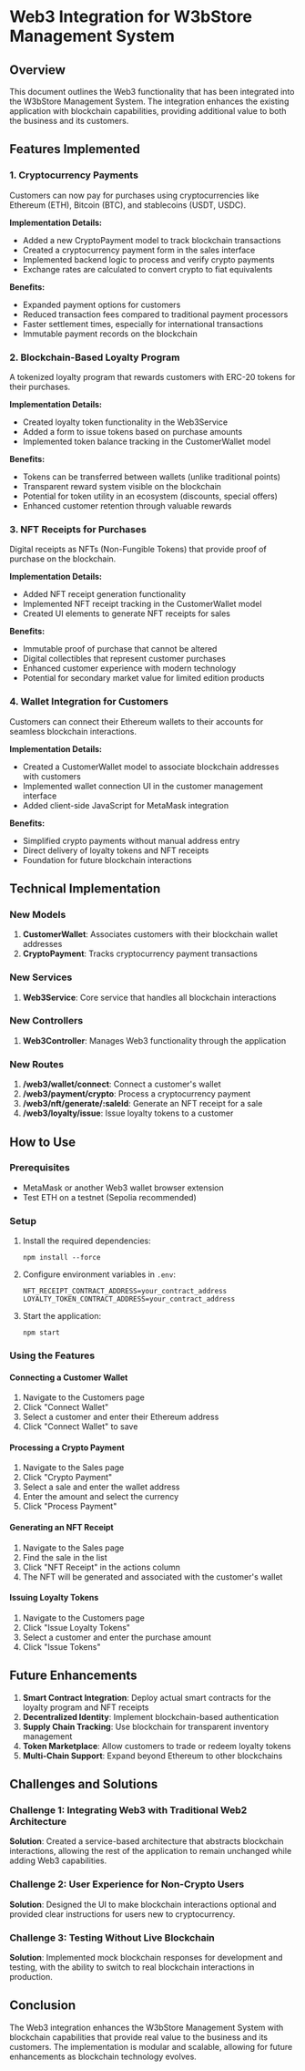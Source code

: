 # Web3 Integration for W3bStore Management System

## Overview

This document outlines the Web3 functionality that has been integrated into the W3bStore Management System. The integration enhances the existing application with blockchain capabilities, providing additional value to both the business and its customers.

## Features Implemented

### 1. Cryptocurrency Payments

Customers can now pay for purchases using cryptocurrencies like Ethereum (ETH), Bitcoin (BTC), and stablecoins (USDT, USDC).

**Implementation Details:**

- Added a new CryptoPayment model to track blockchain transactions
- Created a cryptocurrency payment form in the sales interface
- Implemented backend logic to process and verify crypto payments
- Exchange rates are calculated to convert crypto to fiat equivalents

**Benefits:**

- Expanded payment options for customers
- Reduced transaction fees compared to traditional payment processors
- Faster settlement times, especially for international transactions
- Immutable payment records on the blockchain

### 2. Blockchain-Based Loyalty Program

A tokenized loyalty program that rewards customers with ERC-20 tokens for their purchases.

**Implementation Details:**

- Created loyalty token functionality in the Web3Service
- Added a form to issue tokens based on purchase amounts
- Implemented token balance tracking in the CustomerWallet model

**Benefits:**

- Tokens can be transferred between wallets (unlike traditional points)
- Transparent reward system visible on the blockchain
- Potential for token utility in an ecosystem (discounts, special offers)
- Enhanced customer retention through valuable rewards

### 3. NFT Receipts for Purchases

Digital receipts as NFTs (Non-Fungible Tokens) that provide proof of purchase on the blockchain.

**Implementation Details:**

- Added NFT receipt generation functionality
- Implemented NFT receipt tracking in the CustomerWallet model
- Created UI elements to generate NFT receipts for sales

**Benefits:**

- Immutable proof of purchase that cannot be altered
- Digital collectibles that represent customer purchases
- Enhanced customer experience with modern technology
- Potential for secondary market value for limited edition products

### 4. Wallet Integration for Customers

Customers can connect their Ethereum wallets to their accounts for seamless blockchain interactions.

**Implementation Details:**

- Created a CustomerWallet model to associate blockchain addresses with customers
- Implemented wallet connection UI in the customer management interface
- Added client-side JavaScript for MetaMask integration

**Benefits:**

- Simplified crypto payments without manual address entry
- Direct delivery of loyalty tokens and NFT receipts
- Foundation for future blockchain interactions

## Technical Implementation

### New Models

1. **CustomerWallet**: Associates customers with their blockchain wallet addresses
2. **CryptoPayment**: Tracks cryptocurrency payment transactions

### New Services

1. **Web3Service**: Core service that handles all blockchain interactions

### New Controllers

1. **Web3Controller**: Manages Web3 functionality through the application

### New Routes

1. **/web3/wallet/connect**: Connect a customer's wallet
2. **/web3/payment/crypto**: Process a cryptocurrency payment
3. **/web3/nft/generate/:saleId**: Generate an NFT receipt for a sale
4. **/web3/loyalty/issue**: Issue loyalty tokens to a customer

## How to Use

### Prerequisites

- MetaMask or another Web3 wallet browser extension
- Test ETH on a testnet (Sepolia recommended)

### Setup

1. Install the required dependencies:

   ```
   npm install --force
   ```

2. Configure environment variables in `.env`:

   ```
   NFT_RECEIPT_CONTRACT_ADDRESS=your_contract_address
   LOYALTY_TOKEN_CONTRACT_ADDRESS=your_contract_address
   ```

3. Start the application:
   ```
   npm start
   ```

### Using the Features

#### Connecting a Customer Wallet

1. Navigate to the Customers page
2. Click "Connect Wallet"
3. Select a customer and enter their Ethereum address
4. Click "Connect Wallet" to save

#### Processing a Crypto Payment

1. Navigate to the Sales page
2. Click "Crypto Payment"
3. Select a sale and enter the wallet address
4. Enter the amount and select the currency
5. Click "Process Payment"

#### Generating an NFT Receipt

1. Navigate to the Sales page
2. Find the sale in the list
3. Click "NFT Receipt" in the actions column
4. The NFT will be generated and associated with the customer's wallet

#### Issuing Loyalty Tokens

1. Navigate to the Customers page
2. Click "Issue Loyalty Tokens"
3. Select a customer and enter the purchase amount
4. Click "Issue Tokens"

## Future Enhancements

1. **Smart Contract Integration**: Deploy actual smart contracts for the loyalty program and NFT receipts
2. **Decentralized Identity**: Implement blockchain-based authentication
3. **Supply Chain Tracking**: Use blockchain for transparent inventory management
4. **Token Marketplace**: Allow customers to trade or redeem loyalty tokens
5. **Multi-Chain Support**: Expand beyond Ethereum to other blockchains

## Challenges and Solutions

### Challenge 1: Integrating Web3 with Traditional Web2 Architecture

**Solution**: Created a service-based architecture that abstracts blockchain interactions, allowing the rest of the application to remain unchanged while adding Web3 capabilities.

### Challenge 2: User Experience for Non-Crypto Users

**Solution**: Designed the UI to make blockchain interactions optional and provided clear instructions for users new to cryptocurrency.

### Challenge 3: Testing Without Live Blockchain

**Solution**: Implemented mock blockchain responses for development and testing, with the ability to switch to real blockchain interactions in production.

## Conclusion

The Web3 integration enhances the W3bStore Management System with blockchain capabilities that provide real value to the business and its customers. The implementation is modular and scalable, allowing for future enhancements as blockchain technology evolves.
